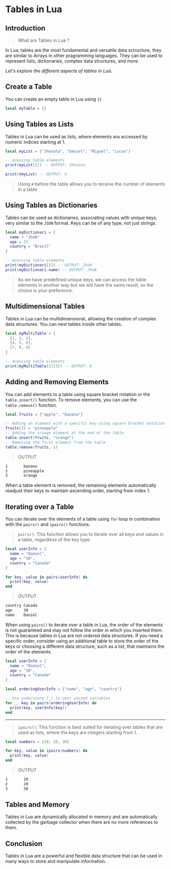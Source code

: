 # Tables in Lua

## Introduction

> What are Tables in Lua ?

In Lua, tables are the most fundamental and versatile data sctructure, they are similar to Arrays in other pragramming languages. They can be used to represent lists, dictionaries, complex data structures, and more.

_Let's explore the different aspects of tables in Lua._

## Create a Table

You can create an empty table in Lua using `{}`

```lua
local myTable = {}
```

## Using Tables as Lists

Tables in Lua can be used as lists, where elements ara accessed by numeric indices starting at 1.

```lua
local myList = {"Jhonata", "Daniel", "Miguel", "Lucas"}

-- Acessing table elements
print(myList[1]) -- OUTPUT: Jhonata

print(#myList) -- OUTPUT: 4
```

> Using `#` before the table allows you to receive the number of elements in a table

## Using Tables as Dictionaries

Tables can be used as dictionaries, associating values with unique keys, very similar to the `JSON` format. Keys can be of any type, not just strings.

```lua
local myDictionari = {
  name = "JhoN"
  age = 21
  country = "Brazil"
}

-- Acessing table elements
print(myDictionari[1]) -- OUTPUT: JhoN
print(myDictionari.name) -- OUTPUT: JhoN
```

> As we have predefined unique keys, we can access the table elements in another way but we will have the same result, so the choice is your preference.

## Multidimensional Tables

Tables in Lua can be multidimensional, allowing the creation of complex data structures. You can nest tables inside other tables.

```lua
local myMultiTable = {
  {1, 2, 3},
  {4, 5, 6},
  {7, 8, 9}
}

-- Acessing table elements
print(myMultiTable[2][3]) -- OUTPUT: 6
```

## Adding and Removing Elements

You can add elements to a table using square bracket notation or the `table.insert()` function. To remove elements, you can use the `table.remove()` function.

```lua
local fruits = {"apple", "banana"}

-- Adding an element with a specific key using square bracket notation
fruits[3] = "pineapple"
-- Adding the orange element at the end of the table
table.insert(fruits, "orange")
-- Removing the first element from the table
table.remove(fruits, 1)
```

> OUTPUT

```bash
1       banana
2       pineapple
3       orange
```

When a table element is removed, the remaining elements automatically readjust their keys to maintain ascending order, starting from index 1.

## Iterating over a Table

You can iterate over the elements of a table using `for` loop in combination with the `pairs()` and `ipairs()` functions.

> `pairs()`: This function allows you to iterate over all keys and values in a table, regardless of the key type.

```lua
local userInfo = {
  name = "Daniel",
  age = "30",
  country = "Canada"
}

for key, value in pairs(userInfo) do
  print(key, value)
end
```

> OUTPUT

```bash
country Canada
age     30
name    Daniel
```

When using `pairs()` to iterate over a table in Lua, the order of the elements is not guaranteed and may not follow the order in which you inserted them. This is because tables in Lua are not ordered data structures. If you need a specific order, consider using an additional table to store the order of the keys or choosing a different data structure, such as a list, that maintains the order of the elements.

```lua
local userInfo = {
  name = "Daniel",
  age = "30",
  country = "Canada"
}

local orderingUserInfo = {"name", "age", "country"}

-- Use underscore (_) to omit unused variables
for _, key in pairs(orderingUserInfo) do
  print(key, userInfo[key])
end
```

---

> `ipairs()`: This function is best suited for iterating over tables that are used as lists, where the keys are integers starting from 1.

```lua
local numbers = {10, 20, 30}

for key, value in ipairs(numbers) do
  print(key, value)
end
```

> OUTPUT

```bash
1       10
2       20
3       30
```

## Tables and Memory

Tables in Lua are dynamically allocated in memory and are automatically collected by the garbage collector when there are no more references to them.

## Conclusion

Tables in Lua are a powerful and flexible data structure that can be used in many ways to store and manipulate information.
